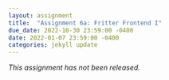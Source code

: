 ```yaml
---
layout: assignment
title:  "Assignment 6a: Fritter Frontend I"
due_date: 2022-10-30 23:59:00 -0400
date: 2022-01-07 23:59:00 -0400
categories: jekyll update
---
```


*This assignment has not been released.*